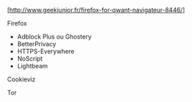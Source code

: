 [http://www.geekjunior.fr/firefox-for-qwant-navigateur-8446/]

Firefox
- Adblock Plus ou Ghostery
- BetterPrivacy
- HTTPS-Everywhere
- NoScript
- Lightbeam

Cookieviz 

Tor